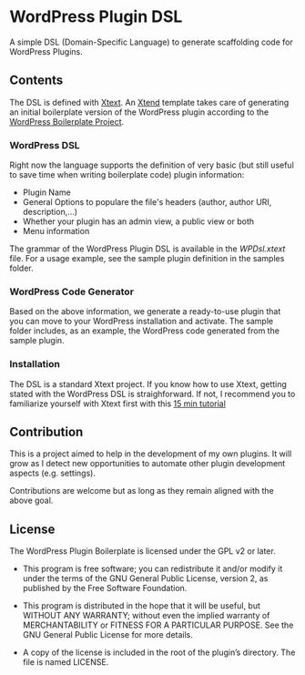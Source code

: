 # WordPress Plugin DSL
 A simple DSL (Domain-Specific Language) to generate scaffolding code for WordPress Plugins. 
 
## Contents

The DSL is defined with [Xtext](https://www.eclipse.org/Xtext/). An [Xtend](https://www.eclipse.org/xtend/) template takes care of generating an initial boilerplate version of the WordPress plugin according to the [WordPress Boilerplate Project](https://github.com/DevinVinson/WordPress-Plugin-Boilerplate).
 
 ### WordPress DSL
 Right now the language supports the definition of very basic (but still useful to save time when writing boilerplate code) plugin information:
 
 - Plugin Name
 - General Options to populare the file's headers (author, author URI, description,...)
 - Whether your plugin has an admin view, a public view or both
 - Menu information
 
 The grammar of the WordPress Plugin DSL is available in the *WPDsl.xtext* file. For a usage example, see the sample plugin definition in the samples folder. 
 
  ### WordPress Code Generator
  Based on the above information, we generate a ready-to-use plugin that you can move to your WordPress installation and activate. The sample folder includes, as an example, the WordPress code generated from the sample plugin.
  
 
  ### Installation
  The DSL is a standard Xtext project. If you know how to use Xtext, getting stated with the WordPress DSL is straighforward. If not, I   recommend you to familiarize yourself with Xtext first with this [15 min tutorial](https://www.eclipse.org/Xtext/documentation/102_domainmodelwalkthrough.html)
  
  
## Contribution
This is a project aimed to help in the development of my own plugins. It will grow as I detect new opportunities to automate other plugin development aspects (e.g. settings). 

Contributions are welcome but as long as they remain aligned with the above goal. 

## License
The WordPress Plugin Boilerplate is licensed under the GPL v2 or later.

* This program is free software; you can redistribute it and/or modify it under the terms of the GNU General Public License, version 2, as published by the Free Software Foundation.

* This program is distributed in the hope that it will be useful, but WITHOUT ANY WARRANTY; without even the implied warranty of MERCHANTABILITY or FITNESS FOR A PARTICULAR PURPOSE. See the GNU General Public License for more details.

* A copy of the license is included in the root of the plugin’s directory. The file is named LICENSE.
